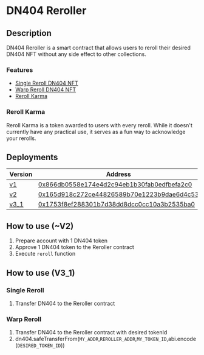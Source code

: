 # DN404 Reroller

## Description

DN404 Reroller is a smart contract that allows users to reroll their desired DN404 NFT without any side effect to other collections.

### Features

- [Single Reroll DN404 NFT](#single-reroll)
- [Warp Reroll DN404 NFT](#warp-reroll)
- [Reroll Karma](https://etherscan.io/token/0x9cd9ba6aa93401c4cda88b7d3ebef6b925fcd505)

### Reroll Karma

Reroll Karma is a token awarded to users with every reroll. While it doesn't currently have any practical use, it serves as a fun way to acknowledge your rerolls.

## Deployments

| Version                           | Address                                                                                                               |
| --------------------------------- | --------------------------------------------------------------------------------------------------------------------- |
| [v1](./src/Reroller.sol)          | [0x866db0558e174e4d2c94eb1b30fab0edfbefa2c0](https://etherscan.io/address/0x866db0558e174e4d2c94eb1b30fab0edfbefa2c0) |
| [v2](./src/RerollerV2.sol)        | [0x165d918c272ce44826589b70e1223b9dae6d4c53](https://etherscan.io/address/0x165d918c272ce44826589b70e1223b9dae6d4c53) |
| [v3_1](./src/v3/RerollerV3_1.sol) | [0x1753f8ef288301b7d38dd8dcc0cc10a3b2535ba0](https://etherscan.io/address/0x1753f8ef288301b7d38dd8dcc0cc10a3b2535ba0) |

## How to use (~V2)

1. Prepare account with 1 DN404 token
2. Approve 1 DN404 token to the Reroller contract
3. Execute `reroll` function

## How to use (V3_1)

### Single Reroll

1. Transfer DN404 to the Reroller contract

### Warp Reroll

1. Transfer DN404 to the Reroller contract with desired tokenId
2. dn404.safeTransferFrom(`MY_ADDR`,`REROLLER_ADDR`,`MY_TOKEN_ID`,abi.encode(`DESIRED_TOKEN_ID`))
